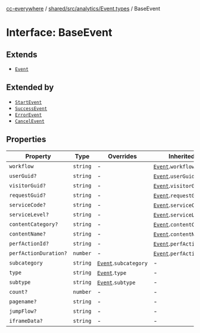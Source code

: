 [cc-everywhere](../../../../../index.md) / [shared/src/analytics/Event.types](../index.md) / BaseEvent

# Interface: BaseEvent

## Extends

- [`Event`](Event.md)

## Extended by

- [`StartEvent`](StartEvent.md)
- [`SuccessEvent`](SuccessEvent.md)
- [`ErrorEvent`](ErrorEvent.md)
- [`CancelEvent`](CancelEvent.md)

## Properties

| Property | Type | Overrides | Inherited from |
| ------ | ------ | ------ | ------ |
| `workflow` | `string` | - | [`Event`](Event.md).`workflow` |
| `userGuid?` | `string` | - | [`Event`](Event.md).`userGuid` |
| `visitorGuid?` | `string` | - | [`Event`](Event.md).`visitorGuid` |
| `requestGuid?` | `string` | - | [`Event`](Event.md).`requestGuid` |
| `serviceCode?` | `string` | - | [`Event`](Event.md).`serviceCode` |
| `serviceLevel?` | `string` | - | [`Event`](Event.md).`serviceLevel` |
| `contentCategory?` | `string` | - | [`Event`](Event.md).`contentCategory` |
| `contentName?` | `string` | - | [`Event`](Event.md).`contentName` |
| `perfActionId?` | `string` | - | [`Event`](Event.md).`perfActionId` |
| `perfActionDuration?` | `number` | - | [`Event`](Event.md).`perfActionDuration` |
| `subcategory` | `string` | [`Event`](Event.md).`subcategory` | - |
| `type` | `string` | [`Event`](Event.md).`type` | - |
| `subtype` | `string` | [`Event`](Event.md).`subtype` | - |
| `count?` | `number` | - | - |
| `pagename?` | `string` | - | - |
| `jumpFlow?` | `string` | - | - |
| `iframeData?` | `string` | - | - |
